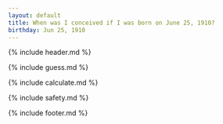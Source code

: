 ```yaml
---
layout: default
title: When was I conceived if I was born on June 25, 1910?
birthday: Jun 25, 1910
---
```


{% include header.md %}

{% include guess.md %}

{% include calculate.md %}

{% include safety.md %}

{% include footer.md %}




